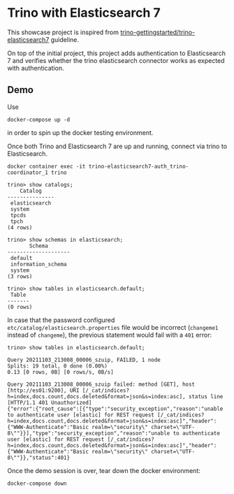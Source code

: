 Trino with Elasticsearch 7
==========================


This showcase project is inspired from [trino-gettingstarted/trino-elasticsearch7](https://github.com/bitsondatadev/trino-getting-started/tree/main/elasticsearch/trino-elasticsearch7) guideline.

On top of the initial project, this project adds authentication to Elasticsearch 7
and verifies whether the trino elasticsearch connector works as expected with authentication.



## Demo


Use

```
docker-compose up -d
```

in order to spin up the docker testing environment.

Once both Trino and Elasticsearch 7 are up and running,
connect via trino to Elasticsearch.


```
docker container exec -it trino-elasticsearch7-auth_trino-coordinator_1 trino
```


```
trino> show catalogs;
    Catalog    
---------------
 elasticsearch 
 system        
 tpcds         
 tpch          
(4 rows)
```


```
trino> show schemas in elasticsearch;
       Schema       
--------------------
 default            
 information_schema 
 system             
(3 rows)
```


```
trino> show tables in elasticsearch.default;
 Table 
-------
(0 rows)
```

In case that the password configured  `etc/catalog/elasticsearch.properties` file would be incorrect (`changeme1` instead of `changeme`), the previous statement would fail with a `401` error:

```
trino> show tables in elasticsearch.default;

Query 20211103_213008_00006_szuip, FAILED, 1 node
Splits: 19 total, 0 done (0.00%)
0.13 [0 rows, 0B] [0 rows/s, 0B/s]

Query 20211103_213008_00006_szuip failed: method [GET], host [http://es01:9200], URI [/_cat/indices?h=index,docs.count,docs.deleted&format=json&s=index:asc], status line [HTTP/1.1 401 Unauthorized]
{"error":{"root_cause":[{"type":"security_exception","reason":"unable to authenticate user [elastic] for REST request [/_cat/indices?h=index,docs.count,docs.deleted&format=json&s=index:asc]","header":{"WWW-Authenticate":"Basic realm=\"security\" charset=\"UTF-8\""}}],"type":"security_exception","reason":"unable to authenticate user [elastic] for REST request [/_cat/indices?h=index,docs.count,docs.deleted&format=json&s=index:asc]","header":{"WWW-Authenticate":"Basic realm=\"security\" charset=\"UTF-8\""}},"status":401}
```



Once the demo session is over, tear down the docker environment:

```
docker-compose down
```
